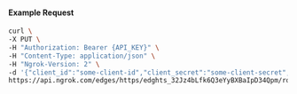 <!-- Code generated for API Clients. DO NOT EDIT. -->

#### Example Request

```bash
curl \
-X PUT \
-H "Authorization: Bearer {API_KEY}" \
-H "Content-Type: application/json" \
-H "Ngrok-Version: 2" \
-d '{"client_id":"some-client-id","client_secret":"some-client-secret","enabled":true,"issuer":"https://accounts.google.com","scopes":["profile"]}' \
https://api.ngrok.com/edges/https/edghts_32Jz4bLfk6Q3eYyBXBaIpD34Qpm/routes/edghtsrt_32Jz4dyvjNMT1L4hOjgfPVgZUMU/oidc
```
